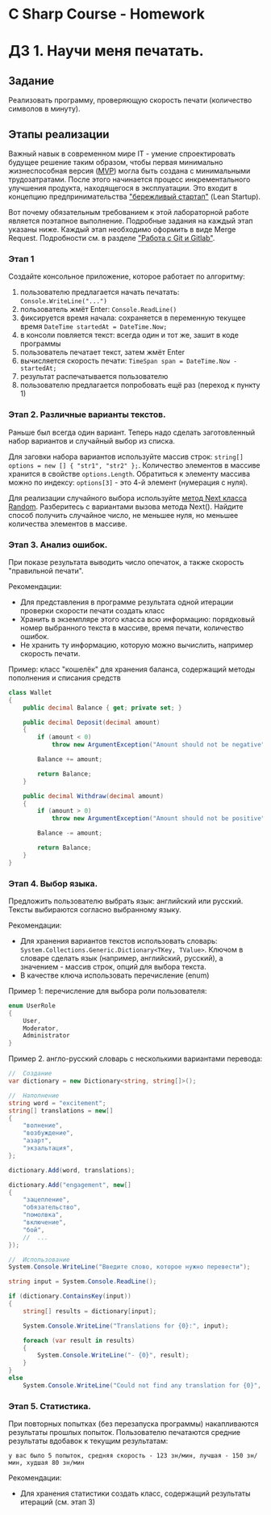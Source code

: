 # C Sharp Course - Homework

# ДЗ 1. Научи меня печатать.

## Задание
Реализовать программу, проверяющую скорость печати (количество символов в минуту).

## Этапы реализации
Важный навык в современном мире IT - умение спроектировать будущее решение таким образом, чтобы первая минимально жизнеспособная версия ([MVP](https://en.wikipedia.org/wiki/Minimum_viable_product)) могла быть создана с минимальными трудозатратами. После этого начинается процесс инкрементального улучшения продукта, находящегося в эксплуатации. Это входит в концепцию предпринимательства ["бережливый стартап"](https://ru.wikipedia.org/wiki/%D0%91%D0%B5%D1%80%D0%B5%D0%B6%D0%BB%D0%B8%D0%B2%D1%8B%D0%B9_%D1%81%D1%82%D0%B0%D1%80%D1%82%D0%B0%D0%BF) (Lean Startup).

Вот почему обязательным требованием к этой лабораторной работе является поэтапное выполнение. Подробные задания на каждый этап указаны ниже. Каждый этап необходимо оформить в виде Merge Request. Подробности см. в разделе ["Работа с Git и Gitlab"](./git-and-gitlab.md).

### Этап 1
Создайте консольное приложение, которое работает по алгоритму:
1. пользователю предлагается начать печатать: `Console.WriteLine("...")`
2. пользователь жмёт Enter: `Console.ReadLine()`
3. фиксируется время начала: сохраняется в переменную текущее время `DateTime startedAt = DateTime.Now;`
4. в консоли повляется текст: всегда один и тот же, зашит в коде программы
5. пользователь печатает текст, затем жмёт Enter
6. вычисляется скорость печати: `TimeSpan span = DateTime.Now - startedAt;` 
7. результат распечатывается пользователю
8. пользователю предлагается попробовать ещё раз (переход к пункту 1)

### Этап 2. Различные варианты текстов. 
Раньше был всегда один вариант. Теперь надо сделать заготовленный набор вариантов и случайный выбор из списка. 

Для заговки набора вариантов используйте массив строк: `string[] options = new [] { "str1", "str2" };`. Количество элементов в массиве хранится в свойстве `options.Length`. Обратиться к элементу массива можно по индексу: `options[3]` - это 4-й элемент (нумерация с нуля).

Для реализации случайного выбора используйте [метод Next класса Random](https://docs.microsoft.com/en-us/dotnet/api/system.random.next). Разберитесь с вариантами вызова метода Next(). Найдите способ получить случайное число, не меньшее нуля, но меньшее количества элементов в массиве.

### Этап 3. Анализ ошибок.

При показе результата выводить число опечаток, а также скорость "правильной печати".

Рекомендации:
- Для представления в программе результата одной итерации проверки скорости печати создать класс
- Хранить в экземпляре этого класса всю информацию: порядковый номер выбранного текста в массиве, время печати, количество ошибок.
- Не хранить ту информацию, которую можно вычислить, например скорость печати.

Пример: класс "кошелёк" для хранения баланса, содержащий методы пополнения и списания средств

```cs
class Wallet
{
    public decimal Balance { get; private set; }

    public decimal Deposit(decimal amount)
    {
        if (amount < 0)
            throw new ArgumentException("Amount should not be negative");

        Balance += amount;

        return Balance;
    }

    public decimal Withdraw(decimal amount)
    {
        if (amount > 0)
            throw new ArgumentException("Amount should not be positive");

        Balance -= amount;

        return Balance;
    }
}
```

### Этап 4. Выбор языка.

Предложить пользователю выбрать язык: английский или русский. Тексты выбираются согласно выбранному языку.

Рекомендации:
- Для хранения вариантов текстов использовать словарь: `System.Collections.Generic.Dictionary<TKey, TValue>`. Ключом в словаре сделать язык (например, английский, русский), а значением - массив строк, опций для выбора текста.
- В качестве ключа использовать перечисление (enum)

Пример 1: перечисление для выбора роли пользователя:

```cs
enum UserRole
{
    User,
    Moderator,
    Administrator
}
```

Пример 2. англо-русский словарь с несколькими вариантами перевода:

```cs
//  Создание
var dictionary = new Dictionary<string, string[]>();

//  Наполнение
string word = "excitement";
string[] translations = new[]
{
    "волнение",
    "возбуждение",
    "азарт",
    "экзальтация",
};

dictionary.Add(word, translations);

dictionary.Add("engagement", new[]
{
    "зацепление",
    "обязательство",
    "помолвка",
    "включение",
    "бой",
    //  ...
});

//  Использование
System.Console.WriteLine("Введите слово, которое нужно перевести");

string input = System.Console.ReadLine();

if (dictionary.ContainsKey(input))
{
    string[] results = dictionary[input];

    System.Console.WriteLine("Translations for {0}:", input);

    foreach (var result in results)
    {
        System.Console.WriteLine("- {0}", result);
    }
}
else
    System.Console.WriteLine("Could not find any translation for {0}", input);
```

### Этап 5. Статистика. 

При повторных попытках (без перезапуска программы) накапливаются результаты прошлых попыток. Пользователю печатаются средние результаты вдобавок к текущим результатам:
```
у вас было 5 попыток, средняя скорость - 123 зн/мин, лучшая - 150 зн/мин, худшая 80 зн/мин
```

Рекомендации:
- Для хранения статистики создать класс, содержащий результаты итераций (см. этап 3)
